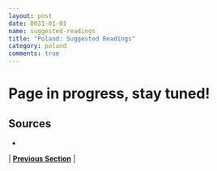 ```yaml
---
layout: post
date: 0031-01-01
name: suggested-readings
title: "Poland: Suggested Readings"
category: poland
comments: true
---
```


# Page in progress, stay tuned!

Sources 
-- 
- 

| **[Previous Section]( https://neo-project.github.io/global-blockchain-compliance-hub//poland/poland-nullify-smart-contracts.html)** |
